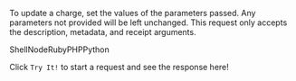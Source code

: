 To update a charge, set the values of the parameters passed. Any parameters not provided will be left unchanged. This request only accepts the description, metadata, and receipt arguments.

ShellNodeRubyPHPPython

Click `Try It!` to start a request and see the response here!